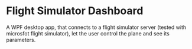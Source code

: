 # Flight Simulator Dashboard
 A WPF desktop app, that connects to a flight simulator server (tested with microsfot flight simulator), let the user control the plane and see its parameters.
